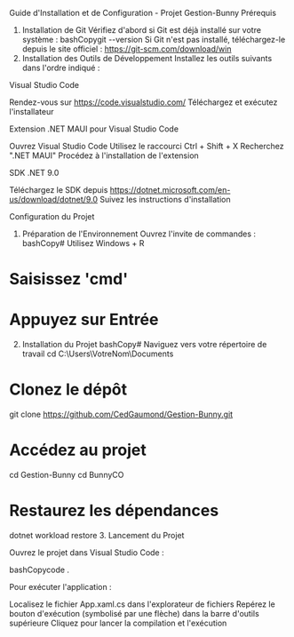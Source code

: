 Guide d'Installation et de Configuration - Projet Gestion-Bunny
Prérequis
1. Installation de Git
Vérifiez d'abord si Git est déjà installé sur votre système :
bashCopygit --version
Si Git n'est pas installé, téléchargez-le depuis le site officiel : https://git-scm.com/download/win
2. Installation des Outils de Développement
Installez les outils suivants dans l'ordre indiqué :

Visual Studio Code

Rendez-vous sur https://code.visualstudio.com/
Téléchargez et exécutez l'installateur


Extension .NET MAUI pour Visual Studio Code

Ouvrez Visual Studio Code
Utilisez le raccourci Ctrl + Shift + X
Recherchez ".NET MAUI"
Procédez à l'installation de l'extension


SDK .NET 9.0

Téléchargez le SDK depuis https://dotnet.microsoft.com/en-us/download/dotnet/9.0
Suivez les instructions d'installation



Configuration du Projet
1. Préparation de l'Environnement
Ouvrez l'invite de commandes :
bashCopy# Utilisez Windows + R
# Saisissez 'cmd'
# Appuyez sur Entrée
2. Installation du Projet
bashCopy# Naviguez vers votre répertoire de travail
cd C:\Users\VotreNom\Documents

# Clonez le dépôt
git clone https://github.com/CedGaumond/Gestion-Bunny.git

# Accédez au projet
cd Gestion-Bunny
cd BunnyCO

# Restaurez les dépendances
dotnet workload restore
3. Lancement du Projet

Ouvrez le projet dans Visual Studio Code :

bashCopycode .

Pour exécuter l'application :

Localisez le fichier App.xaml.cs dans l'explorateur de fichiers
Repérez le bouton d'exécution (symbolisé par une flèche) dans la barre d'outils supérieure
Cliquez pour lancer la compilation et l'exécution
